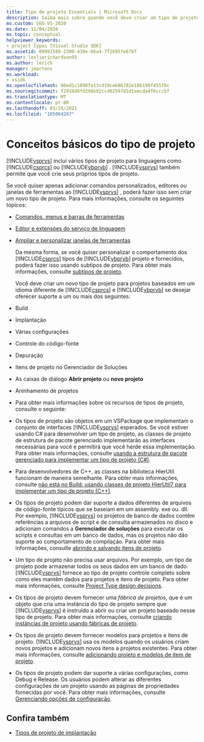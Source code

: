 ```yaml
---
title: Tipo de projeto Essentials | Microsoft Docs
description: Saiba mais sobre quando você deve criar um tipo de projeto e quando você pode estender um tipo de projeto existente usando subtipos de projeto.
ms.custom: SEO-VS-2020
ms.date: 11/04/2016
ms.topic: conceptual
helpviewer_keywords:
- project types [Visual Studio SDK]
ms.assetid: 09991589-2300-430e-b6a4-7f2b95fe676f
author: leslierichardson95
ms.author: lerich
manager: jmartens
ms.workload:
- vssdk
ms.openlocfilehash: 86ed1c1098fe13cd19ce686782e18b190f455f8c
ms.sourcegitcommit: f2916d8fd296b92cc402597d1d1eecda4f6cccbf
ms.translationtype: MT
ms.contentlocale: pt-BR
ms.lasthandoff: 03/25/2021
ms.locfileid: "105064287"
---
```

# <a name="project-type-essentials"></a>Conceitos básicos do tipo de projeto
[!INCLUDE[vsprvs](../../code-quality/includes/vsprvs_md.md)] inclui vários tipos de projeto para linguagens como [!INCLUDE[csprcs](../../data-tools/includes/csprcs_md.md)] ou [!INCLUDE[vbprvb](../../code-quality/includes/vbprvb_md.md)] . [!INCLUDE[vsprvs](../../code-quality/includes/vsprvs_md.md)] também permite que você crie seus próprios tipos de projeto.

 Se você quiser apenas adicionar comandos personalizados, editores ou janelas de ferramentas ao [!INCLUDE[vsprvs](../../code-quality/includes/vsprvs_md.md)] , poderá fazer isso sem criar um novo tipo de projeto. Para mais informações, consulte os seguintes tópicos:

- [Comandos, menus e barras de ferramentas](../../extensibility/internals/commands-menus-and-toolbars.md)

- [Editor e extensões do serviço de linguagem](../../extensibility/editor-and-language-service-extensions.md)

- [Ampliar e personalizar janelas de ferramentas](../../extensibility/extending-and-customizing-tool-windows.md)

  Da mesma forma, se você quiser personalizar o comportamento dos [!INCLUDE[csprcs](../../data-tools/includes/csprcs_md.md)] tipos de [!INCLUDE[vbprvb](../../code-quality/includes/vbprvb_md.md)] projeto e fornecidos, poderá fazer isso usando subtipos de projeto. Para obter mais informações, consulte [subtipos de projeto](../../extensibility/internals/project-subtypes.md).

  Você deve criar um novo tipo de projeto para projetos baseados em um idioma diferente de [!INCLUDE[csprcs](../../data-tools/includes/csprcs_md.md)] e [!INCLUDE[vbprvb](../../code-quality/includes/vbprvb_md.md)] se desejar oferecer suporte a um ou mais dos seguintes:

- Build

- Implantação

- Várias configurações

- Controle do código-fonte

- Depuração

- Itens de projeto no Gerenciador de Soluções

- As caixas de diálogo **Abrir projeto** ou **novo projeto**

- Aninhamento de projetos

- Para obter mais informações sobre os recursos de tipos de projeto, consulte o seguinte:

- Os tipos de projeto são objetos em um VSPackage que implementam o conjunto de interfaces [!INCLUDE[vsprvs](../../code-quality/includes/vsprvs_md.md)] esperados. Se você estiver usando C# para desenvolver um tipo de projeto, as classes de projeto de estrutura de pacote gerenciado implementarão as interfaces necessárias para você e permitirá que você herde essa implementação. Para obter mais informações, consulte [usando a estrutura de pacote gerenciado para implementar um tipo de projeto (C#)](../../extensibility/internals/using-the-managed-package-framework-to-implement-a-project-type-csharp.md).

- Para desenvolvedores de C++, as classes na biblioteca HierUtil funcionam de maneira semelhante. Para obter mais informações, consulte [não está no Build: usando classes de projeto HierUtil7 para implementar um tipo de projeto (C++)](/previous-versions/bb166212(v=vs.100)).

- Os tipos de projeto podem dar suporte a dados diferentes de arquivos de código-fonte típicos que se baseiam em um assembly. exe ou. dll. Por exemplo, [!INCLUDE[vsprvs](../../code-quality/includes/vsprvs_md.md)] os projetos de banco de dados contêm referências a arquivos de script e de consulta armazenados no disco e adicionam comandos a **Gerenciador de soluções** para executar os scripts e consultas em um banco de dados, mas os projetos não dão suporte ao comportamento de compilação. Para obter mais informações, consulte [abrindo e salvando itens de projeto](../../extensibility/internals/opening-and-saving-project-items.md).

- Um tipo de projeto não precisa usar arquivos. Por exemplo, um tipo de projeto pode armazenar todos os seus dados em um banco de dado. [!INCLUDE[vsprvs](../../code-quality/includes/vsprvs_md.md)] fornece ao tipo de projeto controle completo sobre como eles mantêm dados para projetos e itens de projeto. Para obter mais informações, consulte [Project Type design decisions](../../extensibility/internals/project-type-design-decisions.md).

- Os tipos de projeto devem fornecer uma *fábrica de projetos*, que é um objeto que cria uma instância do tipo de projeto sempre que [!INCLUDE[vsprvs](../../code-quality/includes/vsprvs_md.md)] é instruído a abrir ou criar um projeto baseado nesse tipo de projeto. Para obter mais informações, consulte [criando instâncias de projeto usando fábricas de projeto](../../extensibility/internals/creating-project-instances-by-using-project-factories.md).

- Os tipos de projeto devem fornecer modelos para projetos e itens de projeto. [!INCLUDE[vsprvs](../../code-quality/includes/vsprvs_md.md)] usa os modelos quando os usuários criam novos projetos e adicionam novos itens a projetos existentes. Para obter mais informações, consulte [adicionando projeto e modelos de item de projeto](../../extensibility/internals/adding-project-and-project-item-templates.md).

- Os tipos de projeto podem dar suporte a várias configurações, como Debug e Release. Os usuários podem alterar as diferentes configurações de um projeto usando as páginas de propriedades fornecidas por você. Para obter mais informações, consulte [Gerenciando opções de configuração](../../extensibility/internals/managing-configuration-options.md).

## <a name="see-also"></a>Confira também
- [Tipos de projeto de implantação](../../extensibility/internals/deploying-project-types.md)